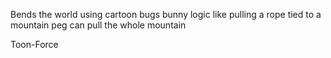 Bends the world using cartoon bugs bunny logic like pulling a rope tied to a mountain peg can pull the whole mountain 

Toon-Force